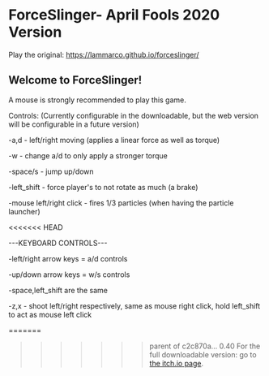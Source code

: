 # ForceSlinger- April Fools 2020 Version
Play the original: https://lammarco.github.io/forceslinger/

## Welcome to ForceSlinger!

A mouse is strongly recommended to play this game.

Controls: (Currently configurable in the downloadable, but the web version will be configurable in a future version)

-a,d - left/right moving (applies a linear force as well as torque)

-w - change a/d to only apply a stronger torque

-space/s - jump up/down

-left_shift - force player's to not rotate as much (a brake)

-mouse left/right click - fires 1/3 particles (when having the particle launcher)

<<<<<<< HEAD

---KEYBOARD CONTROLS---

-left/right arrow keys = a/d controls

-up/down arrow keys = w/s controls

-space,left_shift are the same

-z,x - shoot left/right respectively, same as mouse right click, hold left_shift to act as mouse left click

=======
>>>>>>> parent of c2c870a... 0.40
For the full downloadable version: go to [the itch.io page](https://lammarco.itch.io/forceslinger).
